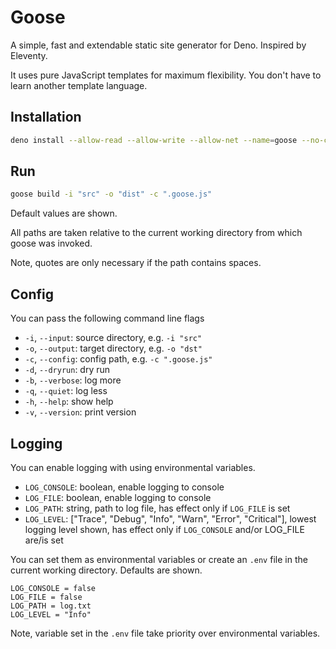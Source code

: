 # Goose

A simple, fast and extendable static site generator for Deno. Inspired by Eleventy.

It uses pure JavaScript templates for maximum flexibility. You don't have to learn another template language.



## Installation

```bash
deno install --allow-read --allow-write --allow-net --name=goose --no-check URL
```



## Run

```bash
goose build -i "src" -o "dist" -c ".goose.js"
```

Default values are shown.

All paths are taken relative to the current working directory from which goose was invoked.

Note, quotes are only necessary if the path contains spaces.



## Config

You can pass the following command line flags

- `-i`, `--input`: source directory, e.g. `-i "src"`
- `-o`, `--output`: target directory, e.g. `-o "dst"`
- `-c`, `--config`: config path, e.g. `-c ".goose.js"`
- `-d`, `--dryrun`: dry run
- `-b`, `--verbose`: log more
- `-q`, `--quiet`: log less
- `-h`, `--help`: show help
- `-v`, `--version`: print version



## Logging

You can enable logging with using environmental variables.

- `LOG_CONSOLE`: boolean, enable logging to console
- `LOG_FILE`: boolean, enable logging to console
- `LOG_PATH`: string, path to log file, has effect only if `LOG_FILE` is set
- `LOG_LEVEL`: ["Trace", "Debug", "Info", "Warn", "Error", "Critical"], lowest logging level shown, has effect only if `LOG_CONSOLE` and/or LOG_FILE are/is set

You can set them as environmental variables or create an `.env` file in the current working directory. Defaults are shown.

```text
LOG_CONSOLE = false
LOG_FILE = false
LOG_PATH = log.txt
LOG_LEVEL = "Info"
```

Note, variable set in the `.env` file take priority over environmental variables.